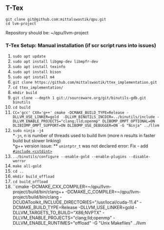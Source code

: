 ## T-Tex

``git clone git@github.com:mittalswastik/qpu.git`` \
``cd lvm-project``

Repository should be: ~/qpu/llvm-project
  
### T-Tex Setup: Manual installation (if scr script runs into issues)

1. ``sudo apt update``
2. ``sudo apt install libgmp-dev libmpfr-dev``
3. ``sudo apt install texinfo``
4. ``sudo apt install bison``
5. ``sudo apt install m4``
6. ``git clone https://github.com/mittalswastik/ttex_implementation.git``
7. ``cd ttex_implementation/``
8. ``mkdir build``
9. ``git clone --depth 1 git://sourceware.org/git/binutils-gdb.git binutils``
10. ``cd build``
11. ``CC='gcc' CXX='g++' cmake -DCMAKE_BUILD_TYPE=Release -DLLVM_USE_LINKER=gold  -DLLVM_BINUTILS_INCDIR=../binutils/include -DLLVM_ENABLE_PROJECTS="clang;lld;openmp" DLIBOMP_OMPT_OPTIONAL=ON DLIBIOMP_OMPT_SUPPORT=ON DLIBOMP_USE_DEBUGGER=ON -G "Ninja" ../llvm``
12. ``sudo ninja -j4`` \
   *``-jn``, n is number of threads used to build llvm (more n results in faster build but slower linking) \
   *g++ version issue:
        ** ``unintptr_t`` was not declared error: Fix - add [``#include <cstdint>``](https://github.com/mittalswastik/llvm-project/blob/82d8185c19fca4eb25f4e45ce1036d9c06ea7470/llvm/include/llvm/Support/Signals.h#L17)
13. ``../binutils/configure --enable-gold --enable-plugins --disable-werror``
14. ``make all-gold``
15. ``cd ..``
16. ``mkdir build_offload``
17. ``cd build_offload``
18. ``cmake -DCMAKE_CXX_COMPILER=~/qpu/llvm-project/build/bin/clang++  -DCMAKE_C_COMPILER=~/qpu/llvm-project/build/bin/clang  -DCUDAToolkit_INCLUDE_DIRECTORIES="/usr/local/cuda-11.4"  -DCMAKE_BUILD_TYPE=Release -DLLVM_USE_LINKER=gold -DLLVM_TARGETS_TO_BUILD="X86;NVPTX" -DLLVM_ENABLE_PROJECTS="clang;lld;openmp" -DLLVM_ENABLE_RUNTIMES="offload" -G "Unix Makefiles" ../llvm

